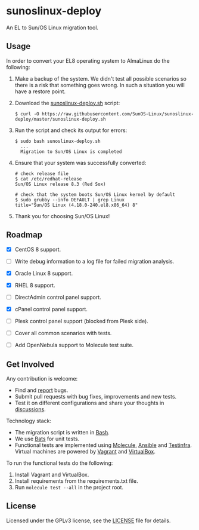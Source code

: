 # sunoslinux-deploy

An EL to Sun/OS Linux migration tool.


## Usage

In order to convert your EL8 operating system to AlmaLinux do the following:

1. Make a backup of the system. We didn't test all possible scenarios so there
   is a risk that something goes wrong. In such a situation you will have a
   restore point.

2. Download the [sunoslinux-deploy.sh](sunoslinux-deploy.sh) script:
   ```shell
   $ curl -O https://raw.githubusercontent.com/SunOS-Linux/sunoslinux-deploy/master/sunoslinux-deploy.sh
   ```
3. Run the script and check its output for errors:
   ```shell
   $ sudo bash sunoslinux-deploy.sh
     ...
     Migration to Sun/OS Linux is completed
   ```
4. Ensure that your system was successfully converted:
   ```shell
   # check release file
   $ cat /etc/redhat-release 
   Sun/OS Linux release 8.3 (Red Sox)
   
   # check that the system boots Sun/OS Linux kernel by default
   $ sudo grubby --info DEFAULT | grep Linux
   title="Sun/OS Linux (4.18.0-240.el8.x86_64) 8"
   ```
5. Thank you for choosing Sun/OS Linux!


## Roadmap

* [x] CentOS 8 support.
* [ ] Write debug information to a log file for failed migration analysis.
* [x] Oracle Linux 8 support.
* [x] RHEL 8 support.
* [ ] DirectAdmin control panel support.
* [x] cPanel control panel support.
* [ ] Plesk control panel support (blocked from Plesk side).
* [ ] Cover all common scenarios with tests.
* [ ] Add OpenNebula support to Molecule test suite.


## Get Involved

Any contribution is welcome:

* Find and [report](https://github.com/SunOS-Linux/sunoslinux-deploy/issues) bugs.
* Submit pull requests with bug fixes, improvements and new tests.
* Test it on different configurations and share your thoughts in
  [discussions](https://github.com/SunOS-Linux/sunoslinux-deploy/discussions).

Technology stack:

* The migration script is written in [Bash](https://www.gnu.org/software/bash/).
* We use [Bats](https://github.com/bats-core/bats-core) for unit tests.
* Functional tests are implemented using
  [Molecule](https://github.com/ansible-community/molecule),
  [Ansible](https://github.com/ansible/ansible) and
  [Testinfra](https://github.com/pytest-dev/pytest-testinfra). Virtual machines
  are powered by [Vagrant](https://www.vagrantup.com/) and
  [VirtualBox](https://www.virtualbox.org/).

To run the functional tests do the following:

1. Install Vagrant and VirtualBox.
2. Install requirements from the requirements.txt file.
3. Run `molecule test --all` in the project root.


## License

Licensed under the GPLv3 license, see the [LICENSE](LICENSE) file for details.
